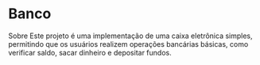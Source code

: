 # Banco
 Sobre Este projeto é uma implementação de uma caixa eletrônica simples, permitindo que os usuários realizem operações bancárias básicas, como verificar saldo, sacar dinheiro e depositar fundos.
